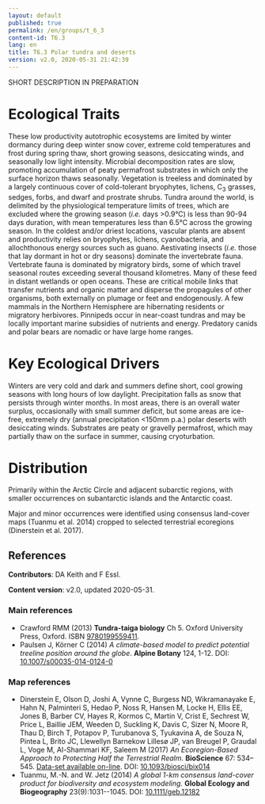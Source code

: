 ```yaml
---
layout: default
published: true
permalink: /en/groups/t_6_3
content-id: T6.3
lang: en
title: T6.3 Polar tundra and deserts
version: v2.0, 2020-05-31 21:42:39
---
```


SHORT DESCRIPTION IN PREPARATION

# Ecological Traits
 
These low productivity autotrophic ecosystems are limited by winter dormancy during deep winter snow cover, extreme cold temperatures and frost during spring thaw, short growing seasons, desiccating winds, and seasonally low light intensity. Microbial decomposition rates are slow, promoting accumulation of peaty permafrost substrates in which only the surface horizon thaws seasonally. Vegetation is treeless and dominated by a largely continuous cover of cold-tolerant bryophytes, lichens, C<sub>3</sub> grasses, sedges, forbs, and dwarf and prostrate shrubs. Tundra around the world, is delimited by the physiological temperature limits of trees, which are excluded where the growing season (_i.e._ days >0.9°C) is less than 90-94 days duration, with mean temperatures less than 6.5°C across the growing season. In the coldest and/or driest locations, vascular plants are absent and productivity relies on bryophytes, lichens, cyanobacteria, and allochthonous energy sources such as guano. Aestivating insects (_i.e._ those that lay dormant in hot or dry seasons) dominate the invertebrate fauna. Vertebrate fauna is dominated by migratory birds, some of which travel seasonal routes exceeding several thousand kilometres. Many of these feed in distant wetlands or open oceans. These are critical mobile links that transfer nutrients and organic matter and disperse the propagules of other organisms, both externally on plumage or feet and endogenously. A few mammals in the Northern Hemisphere are hibernating residents or migratory herbivores. Pinnipeds occur in near-coast tundras and may be locally important marine subsidies of nutrients and energy. Predatory canids and polar bears are nomadic or have large home ranges. 
 
# Key Ecological Drivers
 
Winters are very cold and dark and summers define short, cool growing seasons with long hours of low daylight. Precipitation falls as snow that persists through winter months. In most areas, there is an overall water surplus, occasionally with small summer deficit, but some areas are ice-free, extremely dry (annual precipitation <150mm p.a.) polar deserts with desiccating winds. Substrates are peaty or gravelly permafrost, which may partially thaw on the surface in summer, causing cryoturbation.
 
# Distribution
 
Primarily within the Arctic Circle and adjacent subarctic regions, with smaller occurrences on subantarctic islands and the Antarctic coast.

Major and minor occurrences were identified using consensus land-cover maps (Tuanmu et al. 2014) cropped to selected terrestrial ecoregions (Dinerstein et al. 2017).

## References

**Contributors**: DA Keith and F Essl.

**Content version**: v2.0, updated 2020-05-31.

### Main references
* Crawford RMM  (2013) **Tundra-taiga biology** Ch 5. Oxford University Press, Oxford. ISBN [9780199559411](https://global.oup.com/academic/product/tundra-taiga-biology-9780199559411).
* Paulsen J, Körner C (2014) *A climate-based model to predict potential treeline position around the globe*. **Alpine Botany** 124, 1-12. DOI: [10.1007/s00035-014-0124-0](http://doi.org/10.1007/s00035-014-0124-0)

### Map references
* Dinerstein E, Olson D, Joshi A, Vynne C, Burgess ND, Wikramanayake E, Hahn N, Palminteri S, Hedao P, Noss R, Hansen M, Locke H, Ellis EE, Jones B, Barber CV, Hayes R, Kormos C, Martin V, Crist E, Sechrest W, Price L, Baillie JEM, Weeden D, Suckling K, Davis C, Sizer N, Moore R, Thau D, Birch T, Potapov P, Turubanova S, Tyukavina A, de Souza N, Pintea L, Brito JC, Llewellyn Barnekow Lillesø JP, van Breugel P, Graudal L, Voge M, Al-Shammari KF, Saleem M  (2017) *An Ecoregion-Based Approach to Protecting Half the Terrestrial Realm*. **BioScience** 67: 534–545. [Data-set available on-line](https://ecoregions2017.appspot.com/). DOI: [10.1093/biosci/bix014](http://doi.org/10.1093/biosci/bix014)
* Tuanmu, M.-N. and W. Jetz (2014) *A global 1-km consensus land-cover product for biodiversity and ecosystem modeling*. **Global Ecology and Biogeography** 23(9):1031--1045. DOI: [10.1111/geb.12182](http://doi.org/10.1111/geb.12182)


